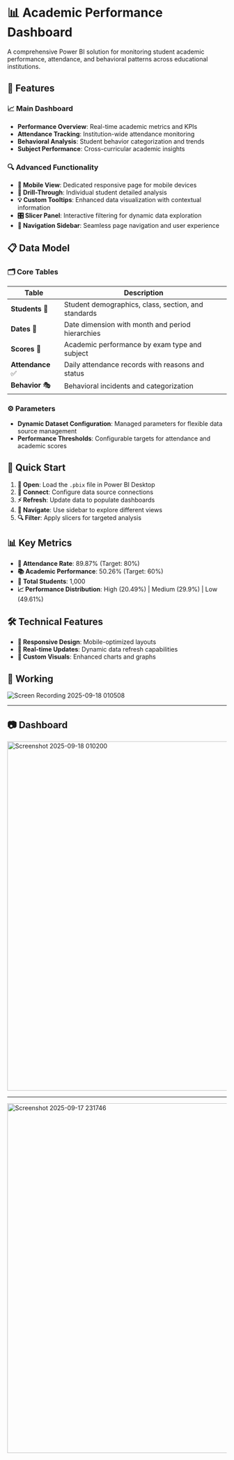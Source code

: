 # 📊 Academic Performance Dashboard  
A comprehensive Power BI solution for monitoring student academic performance, attendance, and behavioral patterns across educational institutions. 

## 🎯 Features

### 📈 Main Dashboard
- **Performance Overview**: Real-time academic metrics and KPIs
- **Attendance Tracking**: Institution-wide attendance monitoring
- **Behavioral Analysis**: Student behavior categorization and trends
- **Subject Performance**: Cross-curricular academic insights

### 🔍 Advanced Functionality
- **📱 Mobile View**: Dedicated responsive page for mobile devices
- **🎯 Drill-Through**: Individual student detailed analysis
- **💡 Custom Tooltips**: Enhanced data visualization with contextual information
- **🎛️ Slicer Panel**: Interactive filtering for dynamic data exploration
- **🧭 Navigation Sidebar**: Seamless page navigation and user experience

## 📋 Data Model

### 🗂️ Core Tables
| Table | Description |
|-------|-------------|
| **Students** 👥 | Student demographics, class, section, and standards |
| **Dates** 📅 | Date dimension with month and period hierarchies |
| **Scores** 📝 | Academic performance by exam type and subject |
| **Attendance** ✅ | Daily attendance records with reasons and status |
| **Behavior** 🎭 | Behavioral incidents and categorization |

### ⚙️ Parameters
- **Dynamic Dataset Configuration**: Managed parameters for flexible data source management
- **Performance Thresholds**: Configurable targets for attendance and academic scores

## 🚀 Quick Start

1. **📂 Open**: Load the `.pbix` file in Power BI Desktop
2. **🔗 Connect**: Configure data source connections
3. **⚡ Refresh**: Update data to populate dashboards
4. **📱 Navigate**: Use sidebar to explore different views
5. **🔍 Filter**: Apply slicers for targeted analysis

## 📊 Key Metrics

- **🎯 Attendance Rate**: 89.87% (Target: 80%)
- **📚 Academic Performance**: 50.26% (Target: 60%)
- **👥 Total Students**: 1,000
- **📈 Performance Distribution**: High (20.49%) | Medium (29.9%) | Low (49.61%)

## 🛠️ Technical Features

- **📱 Responsive Design**: Mobile-optimized layouts
- **🔄 Real-time Updates**: Dynamic data refresh capabilities
- **🎨 Custom Visuals**: Enhanced charts and graphs

## 📱 Working
![Screen Recording 2025-09-18 010508](https://github.com/user-attachments/assets/22d40b93-c10f-43fb-977d-2a853a2ca398)

---

## 📷 Dashboard
<img width="1430" height="802" alt="Screenshot 2025-09-18 010200" src="https://github.com/user-attachments/assets/9c59c722-cbcc-4fa8-99ad-2afe3d20fa4f" />


---

<img width="1435" height="803" alt="Screenshot 2025-09-17 231746" src="https://github.com/user-attachments/assets/8e7bc6d1-735b-4b18-8da5-cb183422c557" />

